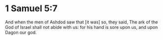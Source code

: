 # 1 Samuel 5:7

And when the men of Ashdod saw that [it was] so, they said, The ark of the God of Israel shall not abide with us: for his hand is sore upon us, and upon Dagon our god.